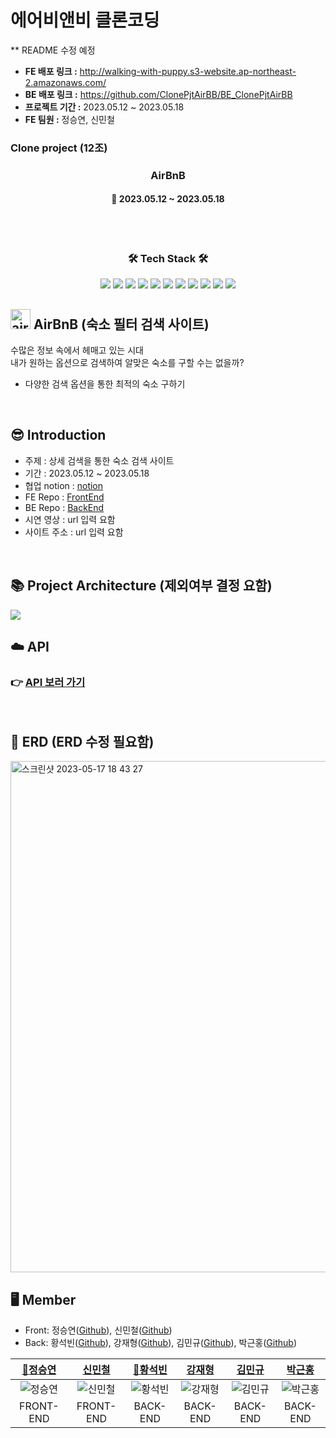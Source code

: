 # 에어비앤비 클론코딩
** README 수정 예정
- **FE 배포 링크 :** http://walking-with-puppy.s3-website.ap-northeast-2.amazonaws.com/
- **BE 배포 링크 :** https://github.com/ClonePjtAirBB/BE_ClonePjtAirBB
- **프로젝트 기간 :** 2023.05.12 ~ 2023.05.18
- **FE 팀원 :** 정승연, 신민철

### Clone project (12조)

<h3 align="center"><b>AirBnB</b></h3>

<h4 align="center">📆 2023.05.12 ~ 2023.05.18</h4>
<br>

<br>
<h3 align="center"><b>🛠 Tech Stack 🛠</b></h3>
<p align="center">
<img src="https://img.shields.io/badge/JAVA-007396?style=for-the-badge&logo=java&logoColor=white">
<img src="https://img.shields.io/badge/Spring-6DB33F?style=for-the-badge&logo=Spring&logoColor=white">
<img src="https://img.shields.io/badge/linux-FCC624?style=for-the-badge&logo=linux&logoColor=black">
<img src="https://img.shields.io/badge/aws-232F3E?style=for-the-badge&logo=aws&logoColor=white">
<img src="https://camo.githubusercontent.com/fd0243cd3a19485c4f3e82eba48aa53c2b13c41bd87164fc77fa3498ec09d2bd/68747470733a2f2f696d672e736869656c64732e696f2f62616467652f616d617a6f6e73332d3536394133313f7374796c653d666f722d7468652d6261646765266c6f676f3d616d617a6f6e7333266c6f676f436f6c6f723d7768697465">

<img src="https://camo.githubusercontent.com/5309f68ce19176455b37914291b345bd7af797286bbf86aaabdc23d398e93586/68747470733a2f2f696d672e736869656c64732e696f2f62616467652f617773206563322d3037433136303f7374796c653d666f722d7468652d6261646765266c6f676f3d616d617a6f6e65617773266c6f676f436f6c6f723d7768697465">
<img src="https://camo.githubusercontent.com/c0f71772804c86d0f144ce923027aff25e8d761c6b791d2de6698607e21c5465/68747470733a2f2f696d672e736869656c64732e696f2f62616467652f677261646c652d3032333033413f7374796c653d666f722d7468652d6261646765266c6f676f3d677261646c65266c6f676f436f6c6f723d7768697465">
<img src="https://camo.githubusercontent.com/c1fc168684171582321954905e8b9dc4f59810243ed85e645f3b7938ee3145cb/68747470733a2f2f696d672e736869656c64732e696f2f62616467652f6d7973716c2d3434373941313f7374796c653d666f722d7468652d6261646765266c6f676f3d6d7973716c266c6f676f436f6c6f723d7768697465">
<img src="https://camo.githubusercontent.com/54a2f74f3cbb3cb810faa417fb9a56b4d947be01e868ab624b3f251a1062257b/68747470733a2f2f696d672e736869656c64732e696f2f62616467652f67697468756220616374696f6e732d3230383846463f7374796c653d666f722d7468652d6261646765266c6f676f3d67697468756220616374696f6e73266c6f676f436f6c6f723d7768697465">
<img src="https://camo.githubusercontent.com/a831a652fb5370367ee71ae4255e39623b9edf7e60ffbcf7ba356b1d82a09538/68747470733a2f2f696d672e736869656c64732e696f2f62616467652f737072696e672064617461206a70612d4632384431413f7374796c653d666f722d7468652d6261646765266c6f676f3d737072696e67646174616a7061266c6f676f436f6c6f723d7768697465">
<img src="https://camo.githubusercontent.com/ad176bb5a61237550550e47d7e77dd5d1a846518df44c522d2ba9c0a7da6379c/68747470733a2f2f696d672e736869656c64732e696f2f62616467652f6769746875622d3138313731373f7374796c653d666f722d7468652d6261646765266c6f676f3d676974687562266c6f676f436f6c6f723d7768697465">
<br>


## <a href="https://emoji.gg/emoji/6421_airbnb"><img src="https://cdn3.emoji.gg/emojis/6421_airbnb.png" width="32px" height="32px" alt="airbnb"></a> AirBnB (숙소 필터 검색 사이트)

수많은 정보 속에서 헤매고 있는 시대</br>
내가 원하는 옵션으로 검색하여 알맞은 숙소를 구할 수는 없을까?</br>
- 다양한 검색 옵션을 통한 최적의 숙소 구하기


</br>

## 😎 Introduction

- 주제 : 상세 검색을 통한 숙소 검색 사이트
- 기간 : 2023.05.12 ~ 2023.05.18
- 협업 notion : [notion](https://climbing-marjoram-ab8.notion.site/AirBnB-12-b01070597fb4475bbc2e557e766d22ed)
- FE Repo : [FrontEnd](https://github.com/ClonePjtAirBB/FE_Airbnb_Clone.git)
- BE Repo : [BackEnd](https://github.com/ClonePjtAirBB/BE_ClonePjtAirBB.git)
- 시연 영상 : url 입력 요함
- 사이트 주소 : url 입력 요함

<br>

## 📚 Project Architecture (제외여부 결정 요함)
<img src="https://user-images.githubusercontent.com/40461588/236686167-a2eadca9-02e4-4649-8dc6-17d7cfd4b494.png">

<br>

## ☁️ API
### 👉 [API 보러 가기](https://www.notion.so/143b8fbfbea241dbb0cf376b40c5d593?v=f46107b5f27b4c5f9f25d3647e6bd82f)
<br>

## 🧱 ERD (ERD 수정 필요함)
<img width="818" alt="스크린샷 2023-05-17 18 43 27" src="https://github.com/ClonePjtAirBB/BE_ClonePjtAirBB/assets/108252926/c27fe7b1-5aa6-4746-bfeb-cbfe6ca1f500">

<br>

## 🖥️ Member
- Front: 정승연([Github](https://github.com/xxyeon129)), 신민철([Github](https://github.com/MinCheolS))
- Back: 황석빈([Github](https://github.com/SeokBin02)), 강재형([Github](https://github.com/mottoslo)), 김민규([Github](https://github.com/kmg0485)), 박근홍([Github](https://github.com/Omakmusae))

|             [🚩정승연](https://github.com/xxyeon129)             |              [신민철](https://github.com/MinCheolS)              |             [🚩황석빈](https://github.com/SeokBin02)             |              [강재형](https://github.com/mottoslo)              |               [김민규](https://github.com/kmg0485)               |             [박근홍](https://github.com/Omakmusae)             |
|:-------------------------------------------------------------:|:-------------------------------------------------------------:|:-------------------------------------------------------------:|:------------------------------------------------------------:|:-------------------------------------------------------------:|:-------------------------------------------------------------:|
| ![정승연](https://avatars.githubusercontent.com/u/102347529?v=4) | ![신민철](https://avatars.githubusercontent.com/u/97032929?v=4) | ![황석빈](https://avatars.githubusercontent.com/u/121082974?v=4) | ![강재형](https://avatars.githubusercontent.com/u/57926597?v=4) | ![김민규](https://avatars.githubusercontent.com/u/108252926?v=4) | ![박근홍](https://avatars.githubusercontent.com/u/106947027?v=4) |
|                           FRONT-END                           |                           FRONT-END                           |                           BACK-END                            |                           BACK-END                           |                           BACK-END                            |                           BACK-END                            |
<br>
